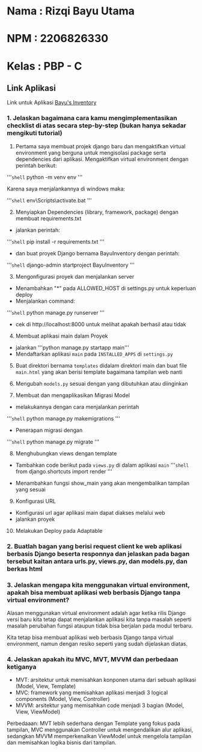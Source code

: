 # Nama        : Rizqi Bayu Utama
# NPM         : 2206826330
# Kelas       : PBP - C

## Link Aplikasi
Link untuk Aplikasi [Bayu's Inventory](https://bayuinventory.adaptable.app/)

### 1. Jelaskan bagaimana cara kamu mengimplementasikan checklist di atas secara step-by-step (bukan hanya sekadar mengikuti tutorial)
1. Pertama saya membuat projek django baru dan mengaktifkan virtual environment yang berguna untuk mengisolasi package serta dependencies dari aplikasi. Mengaktifkan virtual environment dengan perintah berikut:

 '''`shell`
 python -m venv env
 '''

 Karena saya menjalankannya di windows maka:
 
 '''`shell`
 env\Scripts\activate.bat
 '''

2. Menyiapkan Dependencies (library, framework, package) dengan membuat requirements.txt 
- jalankan perintah:

'''`shell`
pip install -r requirements.txt
'''

- dan buat proyek Django bernama BayuInventory dengan perintah:

'''`shell`
django-admin startproject BayuInventory
'''

3. Mengonfigurasi proyek dan menjalankan server
- Menambahkan "*" pada ALLOWED_HOST di settings.py untuk keperluan deploy
- Menjalankan command:

'''`shell`
python manage.py runserver 
''' 

- cek di http://localhost:8000 untuk melihat apakah berhasil atau tidak

4. Membuat aplikasi main dalam Proyek
- jalankan '''python manage.py startapp main'''
- Mendaftarkan aplikasi `main` pada `INSTALLED_APPS` di `settings.py`

5. Buat direktori bernama `templates` didalam direktori main dan buat file `main.html` yang akan berisi template bagaimana tampilan web nanti

6. Mengubah `models.py` sesuai dengan yang dibutuhkan atau diinginkan

7. Membuat dan mengaplikasikan Migrasi Model
- melakukannya dengan cara menjalankan perintah 

'''`shell` 
python manage.py makemigrations
'''
- Penerapan migrasi dengan

'''`shell`
python manage.py migrate 
'''

8. Menghubungkan views dengan template
- Tambahkan code berikut pada `views.py` di dalam aplikasi `main` 
'''`shell`
from django.shortcuts import render 
'''

- Menambahkan fungsi show_main yang akan mengembalikan tampilan yang sesuai

9. Konfigurasi URL
- Konfigurasi url agar aplikasi main dapat diakses melalui web
- jalankan proyek 

10. Melakukan Deploy pada Adaptable

### 2. Buatlah bagan yang berisi request client ke web aplikasi berbasis Django beserta responnya dan jelaskan pada bagan tersebut kaitan antara urls.py, views.py, dan models.py, dan berkas html



### 3. Jelaskan mengapa kita menggunakan virtual environment, apakah bisa membuat aplikasi web berbasis Django tanpa virtual environment?

Alasan menggunakan virtual environment adalah agar ketika rilis Django versi baru kita tetap dapat menjalankan aplikasi kita tanpa masalah seperti masalah perubahan fungsi ataupun tidak bisa berjalan pada modul terbaru. 

Kita tetap bisa membuat aplikasi web berbasis Django tanpa virtual environment, namun dengan resiko seperti yang sudah dijelaskan diatas.

### 4. Jelaskan apakah itu MVC, MVT, MVVM dan perbedaan ketiganya
- MVT: arsitektur untuk memisahkan konponen utama dari sebuah aplikasi (Model, View, Template)
- MVC: framework yang memisahkan aplikasi menjadi 3 logical components (Model, View, Controller)
- MVVM: arsitektur yang memisahkan code menjadi 3 bagian (Model, View, ViewModel)

Perbedaaan: MVT lebih sederhana dengan Template yang fokus pada tampilan, MVC menggunakan Controller untuk mengendalikan alur aplikasi, sedangkan MVVM memperkenalkan ViewModel untuk mengelola tampilan dan memisahkan logika bisnis dari tampilan. 